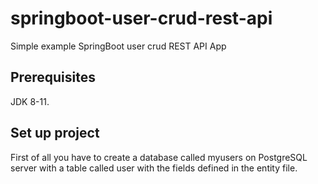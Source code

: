 # springboot-user-crud-rest-api
Simple example SpringBoot user crud REST API App

## Prerequisites

JDK 8-11.

## Set up project

First of all you have to create a database called myusers on PostgreSQL server with a table called user with the fields defined in the entity file.


